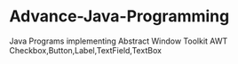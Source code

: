# Advance-Java-Programming
Java Programs implementing Abstract Window Toolkit AWT
Checkbox,Button,Label,TextField,TextBox
